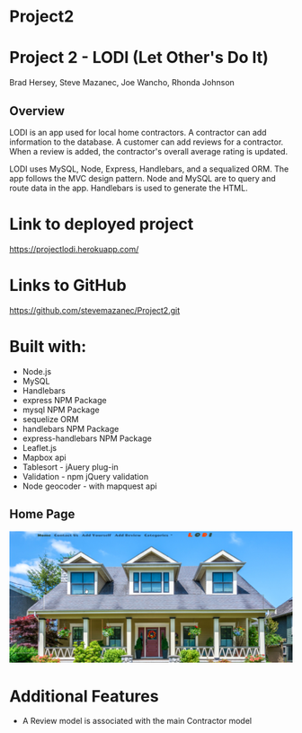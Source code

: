 # Project2
# Project 2 - LODI (Let Other's Do It)

Brad Hersey, Steve Mazanec, Joe Wancho, Rhonda Johnson              

## Overview

LODI is an app used for local home contractors.  A contractor can add information to the database.  A customer can add reviews for a contractor.  When a review is added, the contractor's overall average rating is updated.

LODI uses MySQL, Node, Express, Handlebars, and a sequalized ORM.  The app follows the MVC design pattern.  Node and MySQL are to query and route data in the app.  Handlebars is used to generate the HTML. 

# Link to deployed project
https://projectlodi.herokuapp.com/

# Links to GitHub
https://github.com/stevemazanec/Project2.git


# Built with:
 * Node.js
 * MySQL
 * Handlebars
 * express NPM Package
 * mysql NPM Package
 * sequelize ORM
 * handlebars NPM Package
 * express-handlebars NPM Package
 * Leaflet.js
 * Mapbox api
 * Tablesort - jAuery plug-in
 * Validation - npm jQuery validation
 * Node geocoder - with mapquest api



## Home Page

![home.png](public/image/homepage.png)


# Additional Features
 * A Review model is associated with the main Contractor model

